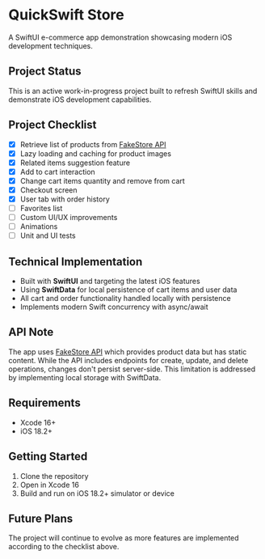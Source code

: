 # QuickSwift Store

A SwiftUI e-commerce app demonstration showcasing modern iOS development techniques.

## Project Status

This is an active work-in-progress project built to refresh SwiftUI skills and demonstrate iOS development capabilities.

## Project Checklist

* [x] Retrieve list of products from [FakeStore API](https://fakestoreapi.com/)
* [x] Lazy loading and caching for product images
* [x] Related items suggestion feature
* [x] Add to cart interaction
* [x] Change cart items quantity and remove from cart
* [x] Checkout screen
* [x] User tab with order history
* [ ] Favorites list
* [ ] Custom UI/UX improvements
* [ ] Animations
* [ ] Unit and UI tests

## Technical Implementation

- Built with **SwiftUI** and targeting the latest iOS features
- Using **SwiftData** for local persistence of cart items and user data
- All cart and order functionality handled locally with persistence
- Implements modern Swift concurrency with async/await

## API Note

The app uses [FakeStore API](https://fakestoreapi.com/) which provides product data but has static content. While the API includes endpoints for create, update, and delete operations, changes don't persist server-side. This limitation is addressed by implementing local storage with SwiftData.

## Requirements

- Xcode 16+
- iOS 18.2+

## Getting Started

1. Clone the repository
2. Open in Xcode 16
3. Build and run on iOS 18.2+ simulator or device

## Future Plans

The project will continue to evolve as more features are implemented according to the checklist above.
